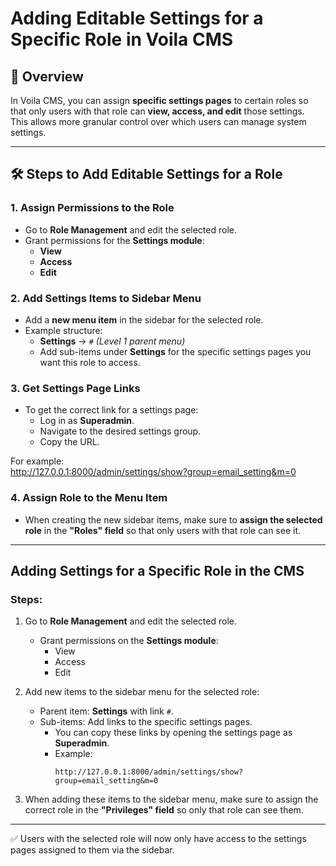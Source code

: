 # Adding Editable Settings for a Specific Role in Voila CMS

## 📌 Overview
In Voila CMS, you can assign **specific settings pages** to certain roles so that only users with that role can **view, access, and edit** those settings.  
This allows more granular control over which users can manage system settings.

---

## 🛠 Steps to Add Editable Settings for a Role

### 1. Assign Permissions to the Role
- Go to **Role Management** and edit the selected role.  
- Grant permissions for the **Settings module**:  
  - **View**  
  - **Access**  
  - **Edit**

### 2. Add Settings Items to Sidebar Menu
- Add a **new menu item** in the sidebar for the selected role.  
- Example structure:  
  - **Settings** → `#` *(Level 1 parent menu)*  
  - Add sub-items under **Settings** for the specific settings pages you want this role to access.  

### 3. Get Settings Page Links
- To get the correct link for a settings page:  
  - Log in as **Superadmin**.  
  - Navigate to the desired settings group.  
  - Copy the URL.  

For example:  
 http://127.0.0.1:8000/admin/settings/show?group=email_setting&m=0

### 4. Assign Role to the Menu Item
- When creating the new sidebar items, make sure to **assign the selected role** in the **"Roles" field** so that only users with that role can see it.

---

## Adding Settings for a Specific Role in the CMS

### Steps:
1. Go to **Role Management** and edit the selected role.  
   - Grant permissions on the **Settings module**:  
     - View  
     - Access  
     - Edit  

2. Add new items to the sidebar menu for the selected role:  
   - Parent item: **Settings** with link `#`.  
   - Sub-items: Add links to the specific settings pages.  
     - You can copy these links by opening the settings page as **Superadmin**.  
     - Example:  
       ```
       http://127.0.0.1:8000/admin/settings/show?group=email_setting&m=0
       ```

3. When adding these items to the sidebar menu, make sure to assign the correct role in the **"Privileges" field** so only that role can see them.

---

✅ Users with the selected role will now only have access to the settings pages assigned to them via the sidebar.

